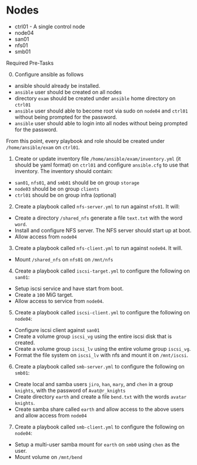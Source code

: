 # Nodes

- ctrl01 - A single control node
- node04
- san01
- nfs01
- smb01

Required Pre-Tasks

0.  Configure ansible as follows

  - ansible should already be installed.
  - `ansible` user should be created on all nodes
  - directory `exam` should be created under `ansible` home directory on `ctrl01`
  - `ansible` user should able to become root via sudo on `node04` and `ctrl01` without being prompted for the password.
  - `ansible` user should able to login into all nodes without being prompted for the password.

From this point, every playbook and role should be created under `/home/ansible/exam` on `ctrl01`.


1. Create or update inventory file `/home/ansible/exam/inventory.yml` (it should be yaml format) on `ctrl01` and configure `ansible.cfg` to use that inventory. The inventory should contain:

- `san01`, `nfs01`, and `smb01` should be on group `storage`
- `node03` should be on group `clients`
- `ctrl01` should be on group infra (optional)

2. Create a playbook called `nfs-server.yml` to run against `nfs01`. It will:
- Create a directory `/shared_nfs` generate a file `text.txt` with the word `word`.
- Install and configure NFS server. The NFS server should start up at boot.
- Allow access from `node04`

3. Create a playbook called `nfs-client.yml` to run against `node04`. It will.

- Mount `/shared_nfs` on `nfs01` on `/mnt/nfs`

4. Create a playbook called `iscsi-target.yml` to configure the following on `san01`:

- Setup iscsi service and have start from boot.
- Create a `100` MiG target.
- Allow access to service from `node04`.

5. Create a playbook called `iscsi-client.yml` to configure the following on `node04`:

- Configure iscsi client against `san01`
- Create a volume group `iscsi_vg` using the entire iscsi disk that is created.
- Create a volume group `iscsi_lv` using the entire volume group `iscsi_vg`.
- Format the file system on `iscsi_lv` with nfs and mount it on `/mnt/iscsi`.

6. Create a playbook called `smb-server.yml` to configure the following on `smb01`:

- Create local and samba users `jiro`, `han`, `mary`, and `chen` in a group `knights`, with the password of `Avat@r_knights`
- Create directory `earth` and create a file `bend.txt` with the words `avatar knights`.
- Create samba share called `earth` and allow access to the above users and allow access from `node04`

7. Create a playbook called `smb-client.yml` to configure the following on `node04`:

- Setup a multi-user samba mount for `earth` on `smb0` using `chen` as the user.
- Mount volume on `/mnt/bend`
